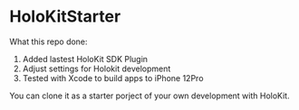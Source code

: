 # HoloKitStarter
What this repo done:
1. Added lastest HoloKit SDK Plugin
2. Adjust settings for Holokit development
3. Tested with Xcode to build apps to iPhone 12Pro


You can clone it as a starter porject of your own development with HoloKit.
